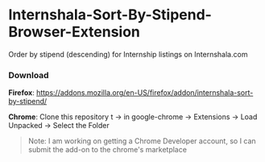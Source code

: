 # Internshala-Sort-By-Stipend-Browser-Extension
Order by stipend (descending) for Internship listings on Internshala.com

### Download

**Firefox**: https://addons.mozilla.org/en-US/firefox/addon/internshala-sort-by-stipend/

**Chrome**: Clone this repository t -> in google-chrome -> Extensions -> Load Unpacked -> Select the Folder
 
> Note: I am working on getting a Chrome Developer account, so I can submit the add-on to the chrome's marketplace
